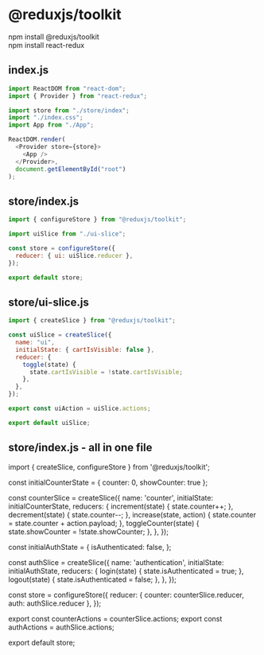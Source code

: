 # @reduxjs/toolkit
npm install @reduxjs/toolkit\
npm install react-redux
## index.js
```javascript
import ReactDOM from "react-dom";
import { Provider } from "react-redux";

import store from "./store/index";
import "./index.css";
import App from "./App";

ReactDOM.render(
  <Provider store={store}>
    <App />
  </Provider>,
  document.getElementById("root")
);
```
## store/index.js
```javascript
import { configureStore } from "@reduxjs/toolkit";

import uiSlice from "./ui-slice";

const store = configureStore({ 
  reducer: { ui: uiSlice.reducer },
});

export default store;
```
## store/ui-slice.js
```javascript
import { createSlice } from "@reduxjs/toolkit";

const uiSlice = createSlice({ 
  name: "ui",
  initialState: { cartIsVisible: false },
  reducer: {
    toggle(state) {
      state.cartIsVisible = !state.cartIsVisible;
    },
  },
});

export const uiAction = uiSlice.actions;

export default uiSlice;
```
## store/index.js - all in one file
import { createSlice, configureStore } from '@reduxjs/toolkit';

const initialCounterState = { counter: 0, showCounter: true };

const counterSlice = createSlice({
  name: 'counter',
  initialState: initialCounterState,
  reducers: {
    increment(state) {
      state.counter++;
    },
    decrement(state) {
      state.counter--;
    },
    increase(state, action) {
      state.counter = state.counter + action.payload;
    },
    toggleCounter(state) {
      state.showCounter = !state.showCounter;
    },
  },
});

const initialAuthState = { 
  isAuthenticated: false,
};

const authSlice = createSlice({
  name: 'authentication',
  initialState: initialAuthState,
  reducers: {
    login(state) {
      state.isAuthenticated = true;
    },
    logout(state) {
      state.isAuthenticated = false;
    },
  },
});

const store = configureStore({
  reducer: { counter: counterSlice.reducer, auth: authSlice.reducer },
});

export const counterActions = counterSlice.actions;
export const authActions = authSlice.actions;

export default store;
 
